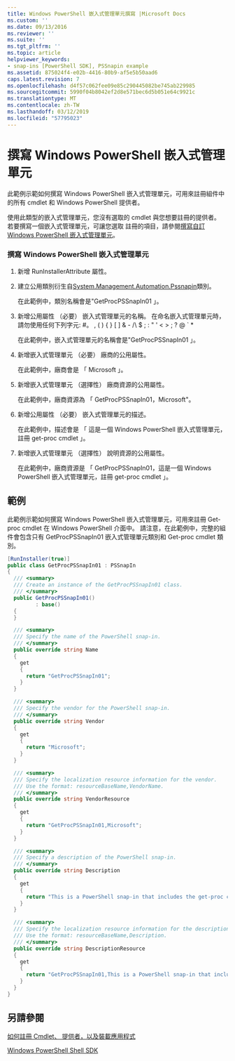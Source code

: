 ```yaml
---
title: Windows PowerShell 嵌入式管理單元撰寫 |Microsoft Docs
ms.custom: ''
ms.date: 09/13/2016
ms.reviewer: ''
ms.suite: ''
ms.tgt_pltfrm: ''
ms.topic: article
helpviewer_keywords:
- snap-ins [PowerShell SDK], PSSnapin example
ms.assetid: 875024f4-e02b-4416-80b9-af5e5b50aad6
caps.latest.revision: 7
ms.openlocfilehash: d4f57c062fee09e85c290445082be745ab229985
ms.sourcegitcommit: 5990f04b8042ef2d8e571bec6d5b051e64c9921c
ms.translationtype: MT
ms.contentlocale: zh-TW
ms.lasthandoff: 03/12/2019
ms.locfileid: "57795023"
---
```

# <a name="writing-a-windows-powershell-snap-in"></a>撰寫 Windows PowerShell 嵌入式管理單元

此範例示範如何撰寫 Windows PowerShell 嵌入式管理單元，可用來註冊組件中的所有 cmdlet 和 Windows PowerShell 提供者。

使用此類型的嵌入式管理單元，您沒有選取的 cmdlet 與您想要註冊的提供者。 若要撰寫一個嵌入式管理單元，可讓您選取 註冊的項目，請參閱[撰寫自訂 Windows PowerShell 嵌入式管理單元](./writing-a-custom-windows-powershell-snap-in.md)。

### <a name="writing-a-windows-powershell-snap-in"></a>撰寫 Windows PowerShell 嵌入式管理單元

1. 新增 RunInstallerAttribute 屬性。

2. 建立公用類別衍生自[System.Management.Automation.Pssnapin](/dotnet/api/System.Management.Automation.PSSnapIn)類別。

    在此範例中，類別名稱會是"GetProcPSSnapIn01 」。

3. 新增公用屬性 （必要） 嵌入式管理單元的名稱。 在命名嵌入式管理單元時，請勿使用任何下列字元: #。 , ( ) { } [ ] & - /\ $ ; : " ' \< > ; ? @ ` *

    在此範例中，嵌入式管理單元的名稱會是"GetProcPSSnapIn01 」。

4. 新增嵌入式管理單元 （必要） 廠商的公用屬性。

    在此範例中，廠商會是 「 Microsoft 」。

5. 新增嵌入式管理單元 （選擇性） 廠商資源的公用屬性。

    在此範例中，廠商資源為 「 GetProcPSSnapIn01，Microsoft"。

6. 新增公用屬性 （必要） 嵌入式管理單元的描述。

    在此範例中，描述會是 「 這是一個 Windows PowerShell 嵌入式管理單元，註冊 get-proc cmdlet 」。

7. 新增嵌入式管理單元 （選擇性） 說明資源的公用屬性。

    在此範例中，廠商資源是 「 GetProcPSSnapIn01，這是一個 Windows PowerShell 嵌入式管理單元，註冊 get-proc cmdlet 」。

## <a name="example"></a>範例

此範例示範如何撰寫 Windows PowerShell 嵌入式管理單元，可用來註冊 Get-proc cmdlet 在 Windows PowerShell 介面中。 請注意，在此範例中，完整的組件會包含只有 GetProcPSSnapIn01 嵌入式管理單元類別和 Get-proc cmdlet 類別。

```csharp
[RunInstaller(true)]
public class GetProcPSSnapIn01 : PSSnapIn
{
  /// <summary>
  /// Create an instance of the GetProcPSSnapIn01 class.
  /// </summary>
  public GetProcPSSnapIn01()
         : base()
  {
  }

  /// <summary>
  /// Specify the name of the PowerShell snap-in.
  /// </summary>
  public override string Name
  {
    get
    {
      return "GetProcPSSnapIn01";
    }
  }

  /// <summary>
  /// Specify the vendor for the PowerShell snap-in.
  /// </summary>
  public override string Vendor
  {
    get
    {
      return "Microsoft";
    }
  }

  /// <summary>
  /// Specify the localization resource information for the vendor.
  /// Use the format: resourceBaseName,VendorName.
  /// </summary>
  public override string VendorResource
  {
    get
    {
      return "GetProcPSSnapIn01,Microsoft";
    }
  }

  /// <summary>
  /// Specify a description of the PowerShell snap-in.
  /// </summary>
  public override string Description
  {
    get
    {
      return "This is a PowerShell snap-in that includes the get-proc cmdlet.";
    }
  }

  /// <summary>
  /// Specify the localization resource information for the description.
  /// Use the format: resourceBaseName,Description.
  /// </summary>
  public override string DescriptionResource
  {
    get
    {
      return "GetProcPSSnapIn01,This is a PowerShell snap-in that includes the get-proc cmdlet.";
    }
  }
}
```

## <a name="see-also"></a>另請參閱

[如何註冊 Cmdlet、 提供者，以及裝載應用程式](http://msdn.microsoft.com/en-us/a41e9054-29c8-40ab-bf2b-8ce4e7ec1c8c)

[Windows PowerShell Shell SDK](../windows-powershell-reference.md)
